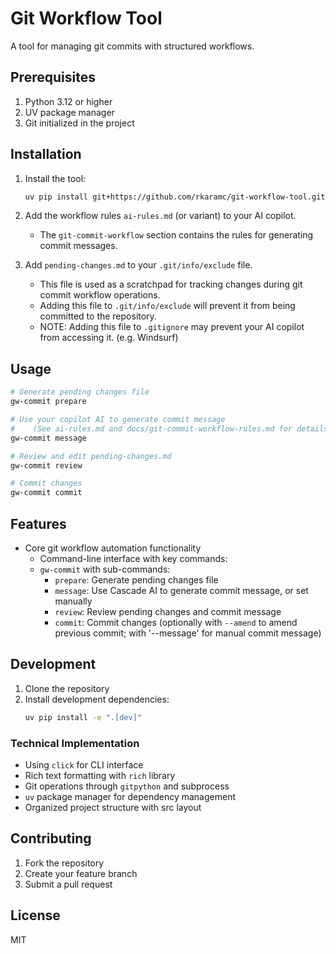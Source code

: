 # Git Workflow Tool

A tool for managing git commits with structured workflows.

## Prerequisites

1. Python 3.12 or higher
2. UV package manager
3. Git initialized in the project

## Installation

1. Install the tool:
   ```bash
   uv pip install git+https://github.com/rkaramc/git-workflow-tool.git
   ```

2. Add the workflow rules `ai-rules.md` (or variant) to your AI copilot. 
   - The `git-commit-workflow` section contains the rules for generating commit messages.

3. Add `pending-changes.md` to your `.git/info/exclude` file.
   - This file is used as a scratchpad for tracking changes during git commit workflow operations.
   - Adding this file to `.git/info/exclude` will prevent it from being committed to the repository.
   - NOTE: Adding this file to `.gitignore` may prevent your AI copilot from accessing it. (e.g. Windsurf)

## Usage

```bash
# Generate pending changes file
gw-commit prepare

# Use your copilot AI to generate commit message
#    (See ai-rules.md and docs/git-commit-workflow-rules.md for details)
gw-commit message

# Review and edit pending-changes.md
gw-commit review

# Commit changes
gw-commit commit
```

## Features
- Core git workflow automation functionality
    - Command-line interface with key commands:
    - `gw-commit` with sub-commands:
        - `prepare`: Generate pending changes file
        - `message`: Use Cascade AI to generate commit message, or set manually
        - `review`: Review pending changes and commit message
        - `commit`: Commit changes (optionally with `--amend` to amend previous commit; with '--message' for manual commit message)


## Development

1. Clone the repository
2. Install development dependencies:
   ```bash
   uv pip install -e ".[dev]"
   ```

### Technical Implementation
- Using `click` for CLI interface
- Rich text formatting with `rich` library
- Git operations through `gitpython` and subprocess
- `uv` package manager for dependency management
- Organized project structure with src layout

## Contributing

1. Fork the repository
2. Create your feature branch
3. Submit a pull request

## License

MIT

